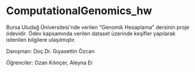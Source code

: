 # ComputationalGenomics_hw
Bursa Uludağ Üniversitesi'nde verilen "Genomik Hesaplama" dersinin proje ödevidir. 
Ödev kapsamında verilen dataset üzerinde keşifler yapılarak istenilen bilgilere ulaşılmıştır.

Danışman: Doç.Dr. Gıyasettin Özcan

Öğrenciler: Ozan Kılınçer, Aleyna Er
